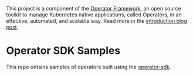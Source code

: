 This project is a component of the [Operator Framework](https://github.com/operator-framework), an open source toolkit to manage Kubernetes native applications, called Operators, in an effective, automated, and scalable way. Read more in the [introduction blog post](https://coreos.com/blog/introducing-operator-framework).

# Operator SDK Samples
This repo ontains samples of operators built using the [operator-sdk][operator_sdk].

[operator_sdk]:https://github.com/coreos/operator-sdk
